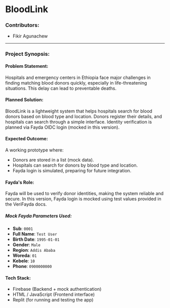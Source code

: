 # BloodLink

### Contributors:
- Fikir Agunachew

---

### Project Synopsis:

#### Problem Statement:
Hospitals and emergency centers in Ethiopia face major challenges in finding matching blood donors quickly, especially in life-threatening situations. This delay can lead to preventable deaths.

#### Planned Solution:
BloodLink is a lightweight system that helps hospitals search for blood donors based on blood type and location. Donors register their details, and hospitals can search through a simple interface. Identity verification is planned via Fayda OIDC login (mocked in this version).

#### Expected Outcome:
A working prototype where:
- Donors are stored in a list (mock data).
- Hospitals can search for donors by blood type and location.
- Fayda login is simulated, preparing for future integration.

#### Fayda's Role:
Fayda will be used to verify donor identities, making the system reliable and secure. In this version, Fayda login is mocked using test values provided in the VeriFayda docs.

##### Mock Fayda Parameters Used:
- **Sub**: `0001`
- **Full Name**: `Test User`
- **Birth Date**: `1995-01-01`
- **Gender**: `Male`
- **Region**: `Addis Ababa`
- **Woreda**: `01`
- **Kebele**: `10`
- **Phone**: `0900000000`

#### Tech Stack:
- Firebase (Backend + mock authentication)
- HTML / JavaScript (Frontend interface)
- Replit (for running and testing the app)
